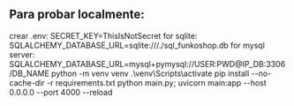 ## Para probar localmente:
  crear .env:
    SECRET_KEY=ThisIsNotSecret
    for sqlite:
      SQLALCHEMY_DATABASE_URL=sqlite:///./sql_funkoshop.db
    for mysql server:
      SQLALCHEMY_DATABASE_URL=mysql+pymysql://USER:PWD@IP_DB:3306/DB_NAME
  python -m venv venv
  .\venv\Scripts\activate
  pip install --no-cache-dir -r requirements.txt
  python main.py; uvicorn main:app --host 0.0.0.0 --port 4000 --reload